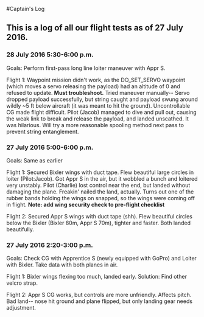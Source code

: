 #Captain's Log
## This is a log of all our flight tests as of 27 July 2016.

### 28 July 2016 5:30-6:00 p.m.
Goals: Perform first-pass long line loiter maneuver with Appr S.

Flight 1: Waypoint mission didn't work, as the DO_SET_SERVO waypoint (which moves a servo releasing the payload) had an altitude of 0 and refused to update. **Must troubleshoot.** Tried maneuver manually-- Servo dropped payload successfully, but string caught and payload swung around wildly ~5 ft below aircraft (it was meant to hit the ground). Uncontrollable CG made flight difficult. Pilot (Jacob) managed to dive and pull out, causing the weak link to break and release the payload, and landed unscathed. It was hilarious. Will try a more reasonable spooling method next pass to prevent string entanglement.

### 27 July 2016 5:00-6:00 p.m.
Goals: Same as earlier

Flight 1: Secured Bixler wings with duct tape. Flew beautiful large circles in loiter (Pilot:Jacob). Got Appr S in the air, but it wobbled a bunch and loitered very unstably. Pilot (Charlie) lost control near the end, but landed without damaging the plane. Freakin' nailed the land, actually. Turns out one of the rubber bands holding the wings on snapped, so the wings were coming off in flight. **Note: add wing security check to pre-flight checklist**

Flight 2: Secured Appr S wings with duct tape (shh). Flew beautiful circles below the Bixler (Bixler 80m, Appr S 70m), tighter and faster. Both landed beautifully.

### 27 July 2016 2:20-3:00 p.m.
Goals: Check CG with Apprentice S (newly equipped with GoPro) and Loiter with Bixler. Take data with both planes in air.

Flight 1: Bixler wings flexing too much, landed early. Solution: Find other velcro strap.

Flight 2: Appr S CG works, but controls are more unfriendly. Affects pitch. Bad land-- nose hit ground and plane flipped, but only landing gear needs adjustment.
